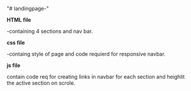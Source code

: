 "# landingpage-" 


**HTML file**

-containing 4 sections and nav bar.

**css file**

-containg style of page and code requierd for responsive navbar.

**js file**

contain code req for creating links in navbar for each section and heighlit the active section on scrole.
